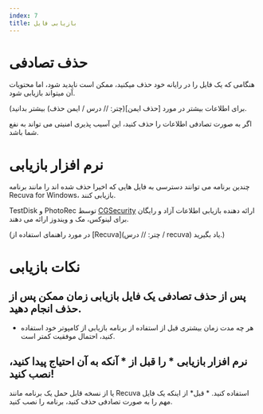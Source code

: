 ```yaml
---
index: 7
title: بازیابی فایل
---
```

# حذف تصادفی

هنگامی که یک فایل را در رایانه خود حذف میکنید، ممکن است ناپدید شود، اما محتویات آن میتواند بازیابی شود.

(برای اطلاعات بیشتر در مورد [حذف ایمن](چتر: // درس / ایمن حذف) بیشتر بدانید.

اگر به صورت تصادفی اطلاعات را حذف کنید، این آسیب پذیری امنیتی می تواند به نفع شما باشد.

# نرم افزار بازیابی

چندین برنامه می توانند دسترسی به فایل هایی که اخیرا حذف شده اند را مانند برنامه Recuva for Windows، بازیابی کنند.

TestDisk و PhotoRec توسط [CGSecurity](www.cgsecurity.org/) ارائه دهنده بازیابی اطلاعات آزاد و رایگان برای لینوکس، مک و ویندوز ارائه می دهند.

(در مورد راهنمای استفاده از [Recuva](چتر: // درس / recuva) یاد بگیرید.)

# نکات بازیابی

## پس از حذف تصادفی یک فایل بازیابی زمان ممکن پس از حذف انجام دهید.

*   هر چه مدت زمان بیشتری قبل از استفاده از برنامه بازیابی از کامپوتر خود استفاده کنید، احتمال موفقیت کمتر است.

## نرم افزار بازیابی * را قبل از * آنکه به آن احتیاج پیدا کنید، نصب کنید!

یا از نسخه قابل حمل یک برنامه مانند Recuva استفاده کنید. * قبل* از اینکه یک فایل مهم را به صورت تصادفی حذف کنید، برنامه را نصب کنید.